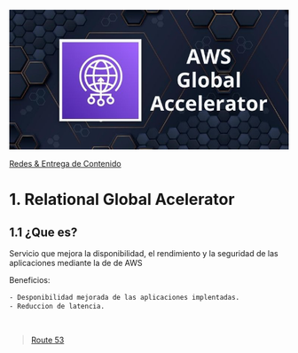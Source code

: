 ![Amazon Global Aceletator](../../00_assets/Redes%20&%20Entrega%20de%20contenidos/AWS-Global-Accelerator-logo.jpg)

[Redes & Entrega de Contenido](../../4-Redes_y_entrega_de_Contenido/)

# 1. Relational Global Acelerator

## 1.1 ¿Que es?

Servicio que mejora la disponibilidad, el rendimiento y la seguridad de las aplicaciones mediante la de de AWS

Beneficios:

    - Desponibilidad mejorada de las aplicaciones implentadas.
    - Reduccion de latencia.


<br/>

> [Route 53](./route53.md)

<br/>